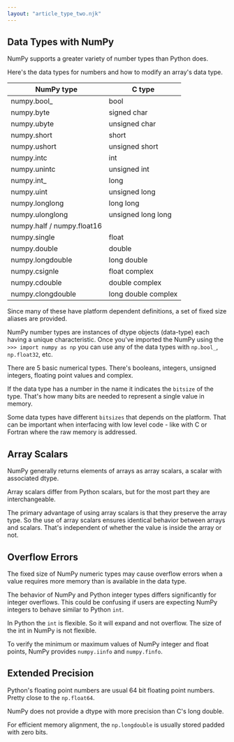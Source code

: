 ```yaml
---
layout: "article_type_two.njk"
---
```

## Data Types with NumPy

NumPy supports a greater variety of number types than Python does. 

Here's the data types for numbers and how to modify an array's data type.

| NumPy type | C type | 
|------------|--------|
| numpy.bool_ | bool |
| numpy.byte | signed char |
| numpy.ubyte | unsigned char |
| numpy.short | short |
|numpy.ushort | unsigned short |
| numpy.intc | int |
| numpy.unintc | unsigned int |
| numpy.int_ | long |
| numpy.uint | unsigned long |
| numpy.longlong | long long |
| numpy.ulonglong | unsigned long long |
| numpy.half / numpy.float16 | |
| numpy.single | float |
| numpy.double | double |
| numpy.longdouble | long double |
| numpy.csignle | float complex |
| numpy.cdouble | double complex |
| numpy.clongdouble | long double complex |

Since many of these have platform dependent definitions, a set of fixed size aliases are provided.

NumPy number types are instances of dtype objects (data-type) each having a unique characteristic. Once you've imported the NumPy using the `>>> import numpy as np` you can use any of the data types with `np.bool_`, `np.float32`, etc.

There are 5 basic numerical types. There's booleans, integers, unsigned integers, floating point values and complex.

If the data type has a number in the name it indicates the `bitsize` of the type. That's how many bits are needed to represent a single value in memory.

Some data types have different `bitsizes` that depends on the platform. That can be important when interfacing with low level code - like with C or Fortran where the raw memory is addressed.

## Array Scalars

NumPy generally returns elements of arrays as array scalars, a scalar with associated dtype.

Array scalars differ from Python scalars, but for the most part they are interchangeable.

The primary advantage of using array scalars is that they preserve the array type. So the use of array scalars ensures identical behavior between arrays and scalars. That's independent of whether the value is inside the array or not.

## Overflow Errors

The fixed size of NumPy numeric types may cause overflow errors when a value requires more memory than is available in the data type.

The behavior of NumPy and Python integer types differs significantly for integer overflows. This could be confusing if users are expecting NumPy integers to behave similar to Python `int`.

In Python the `int` is flexible. So it will expand and not overflow. The size of the int in NumPy is not flexible.

To verify the minimum or maximum values of NumPy integer and float points, NumPy provides `numpy.iinfo` and `numpy.finfo`.

## Extended Precision

Python's floating point numbers are usual 64 bit floating point numbers. Pretty close to the `np.float64`.

NumPy does not provide a dtype with more precision than C's long double.

For efficient memory alignment, the `np.longdouble` is usually stored padded with zero bits.